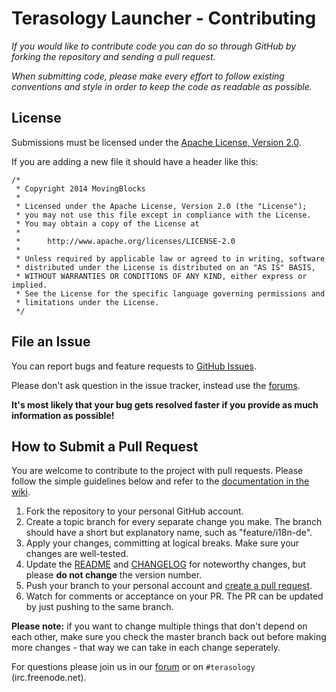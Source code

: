 Terasology Launcher - Contributing
==================================
*If you would like to contribute code you can do so through GitHub by forking the repository and sending a pull request.*

*When submitting code, please make every effort to follow existing conventions and style in order to keep the code as readable as possible.*

License
-------
Submissions must be licensed under the [Apache License, Version 2.0][Apache License].

If you are adding a new file it should have a header like this:
~~~
/*
 * Copyright 2014 MovingBlocks
 *
 * Licensed under the Apache License, Version 2.0 (the "License");
 * you may not use this file except in compliance with the License.
 * You may obtain a copy of the License at
 *
 *      http://www.apache.org/licenses/LICENSE-2.0
 *
 * Unless required by applicable law or agreed to in writing, software
 * distributed under the License is distributed on an "AS IS" BASIS,
 * WITHOUT WARRANTIES OR CONDITIONS OF ANY KIND, either express or implied.
 * See the License for the specific language governing permissions and
 * limitations under the License.
 */
~~~

File an Issue
-------------
You can report bugs and feature requests to [GitHub Issues](https://github.com/MovingBlocks/TerasologyLauncher/issues).

Please don't ask question in the issue tracker, instead use the [forums](forum.terasology.org).

__It's most likely that your bug gets resolved faster if you provide as much information as possible!__

How to Submit a Pull Request
----------------------------
You are welcome to contribute to the project with pull requests. Please follow the simple guidelines below and refer to the [documentation in the wiki](https://github.com/MovingBlocks/TerasologyLauncher/wiki/Documentation). 

1. Fork the repository to your personal GitHub account.
2. Create a topic branch for every separate change you make. The branch should have a short but explanatory name, such as "feature/i18n-de".
3. Apply your changes, committing at logical breaks. Make sure your changes are well-tested. 
4. Update the [README](/README.md) and [CHANGELOG](CHANGELOG.md) for noteworthy changes, but please __do not change__ the version number.
5. Push your branch to your personal account and [create a pull request](https://help.github.com/articles/using-pull-requests/).
6. Watch for comments or acceptance on your PR. The PR can be updated by just pushing to the same branch.

__Please note:__ if you want to change multiple things that don't depend on each other, make sure you check the master branch back out before making more changes - that way we can take in each change seperately.


For questions please join us in our [forum](forum.terasology.org) or on `#terasology` (irc.freenode.net).


[Apache License]: http://www.apache.org/licenses/LICENSE-2.0.html "Apache License, Version 2.0"
[SemVer]: http://semver.org/ "SemVer"

